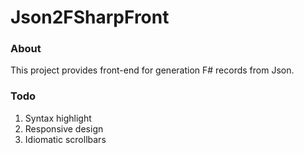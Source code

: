 # Json2FSharpFront

### About

This project provides front-end for generation F# records from Json.

### Todo
1) Syntax highlight
2) Responsive design
3) Idiomatic scrollbars
